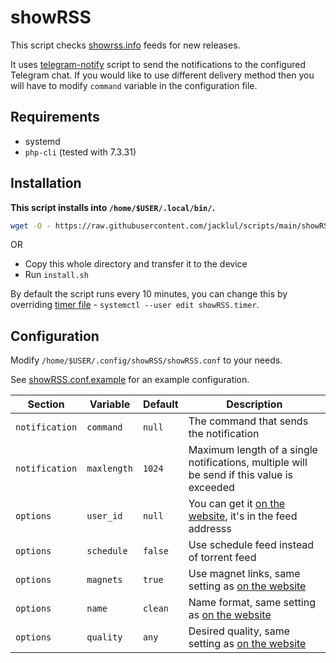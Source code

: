 # showRSS

This script checks [showrss.info](https://showrss.info/) feeds for new releases.

It uses [telegram-notify](/telegram-notify/) script to send the notifications to the configured Telegram chat.
If you would like to use different delivery method then you will have to modify `command` variable in the configuration file.

## Requirements

- systemd
- `php-cli` (tested with 7.3.31)

## Installation

**This script installs into `/home/$USER/.local/bin/`.**

```bash
wget -O - https://raw.githubusercontent.com/jacklul/scripts/main/showRSS/install.sh | bash
```

OR

- Copy this whole directory and transfer it to the device
- Run `install.sh`

By default the script runs every 10 minutes, you can change this by overriding [timer file](https://www.freedesktop.org/software/systemd/man/systemd.timer.html) - `systemctl --user edit showRSS.timer`.

## Configuration

Modify `/home/$USER/.config/showRSS/showRSS.conf` to your needs.

See [showRSS.conf.example](showRSS.conf.example) for an example configuration.

| Section | Variable | Default | Description |
|---|---|---|---|
| `notification` | `command` | `null` | The command that sends the notification |
| `notification` | `maxlength` | `1024` | Maximum length of a single notifications, multiple will be send if this value is exceeded |
| `options` | `user_id` | `null` | You can get it [on the website](https://showrss.info/feeds), it's in the feed addresss |
| `options` | `schedule` | `false` | Use schedule feed instead of torrent feed |
| `options` | `magnets` | `true` | Use magnet links, same setting as [on the website](https://showrss.info/feeds) |
| `options` | `name` | `clean` | Name format, same setting as [on the website](https://showrss.info/feeds) |
| `options` | `quality` | `any` | Desired quality, same setting as [on the website](https://showrss.info/feeds) |